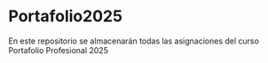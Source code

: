 # Portafolio2025

En este repositorio se almacenarán todas las asignaciones del curso Portafolio Profesional 2025
